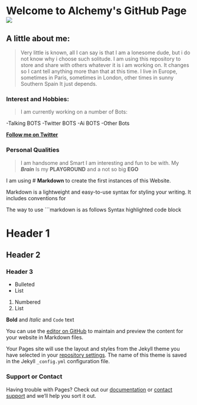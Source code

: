 # Welcome to Alchemy's GitHub Page![](https://avatars1.githubusercontent.com/u/36443429?s=96&v=4)


##  **A little about me**:  
>Very little is known, all I can say is that I am a lonesome dude, but i do not know why i choose such solitude. 
I am using this repository to store and share with others whatever it is i am working on. It changes so I cant tell anything more than that at this time. 
I live in Europe, sometimes in Paris, sometimes in London, other times in sunny Southern Spain It just depends. 

###  **Interest and Hobbies:**
> I am currently working on a number of Bots: 

-Talking BOTS
-Twitter BOTS
-Ai BOTS
-Other Bots


[****Follow me on Twitter****](https://twitter.com/MeMontecristo) 

### **Personal Qualities**
> I am handsome and Smart
> I am interesting and fun to be with. My *******Brain******* Is my **PLAYGROUND** and a not so big  __EGO__


I am using # **Markdown** to create the first instances of this Website. 

Markdown is a lightweight and easy-to-use syntax for styling your writing. It includes conventions for

The way to use ```markdown is as follows
Syntax highlighted code block

# Header 1
## Header 2
### Header 3

- Bulleted
- List

1. Numbered
2. List

**Bold** and _Italic_ and `Code` text


You can use the [editor on GitHub](https://github.com/OraculoML/Alchemy/edit/master/index.md) to maintain and preview the content for your website in Markdown files.

Your Pages site will use the layout and styles from the Jekyll theme you have selected in your [repository settings](https://github.com/OraculoML/Alchemy/settings). The name of this theme is saved in the Jekyll `_config.yml` configuration file.

### Support or Contact

Having trouble with Pages? Check out our [documentation](https://help.github.com/categories/github-pages-basics/) or [contact support](https://github.com/contact) and we’ll help you sort it out.
